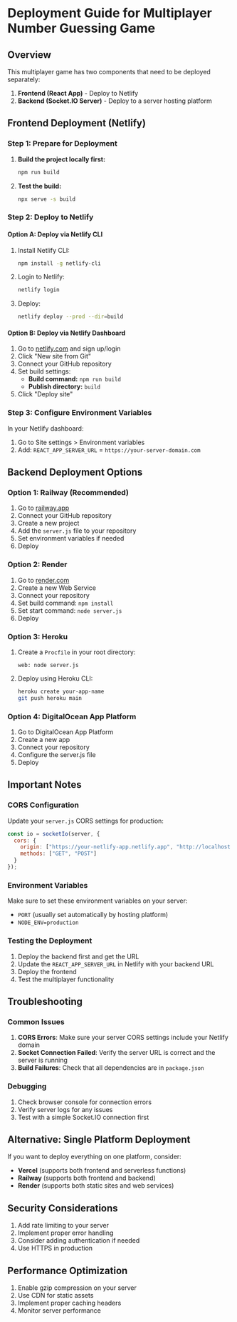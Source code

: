 # Deployment Guide for Multiplayer Number Guessing Game

## Overview

This multiplayer game has two components that need to be deployed separately:

1. **Frontend (React App)** - Deploy to Netlify
2. **Backend (Socket.IO Server)** - Deploy to a server hosting platform

## Frontend Deployment (Netlify)

### Step 1: Prepare for Deployment

1. **Build the project locally first:**
   ```bash
   npm run build
   ```

2. **Test the build:**
   ```bash
   npx serve -s build
   ```

### Step 2: Deploy to Netlify

#### Option A: Deploy via Netlify CLI
1. Install Netlify CLI:
   ```bash
   npm install -g netlify-cli
   ```

2. Login to Netlify:
   ```bash
   netlify login
   ```

3. Deploy:
   ```bash
   netlify deploy --prod --dir=build
   ```

#### Option B: Deploy via Netlify Dashboard
1. Go to [netlify.com](https://netlify.com) and sign up/login
2. Click "New site from Git"
3. Connect your GitHub repository
4. Set build settings:
   - **Build command:** `npm run build`
   - **Publish directory:** `build`
5. Click "Deploy site"

### Step 3: Configure Environment Variables

In your Netlify dashboard:
1. Go to Site settings > Environment variables
2. Add: `REACT_APP_SERVER_URL` = `https://your-server-domain.com`

## Backend Deployment Options

### Option 1: Railway (Recommended)

1. Go to [railway.app](https://railway.app)
2. Connect your GitHub repository
3. Create a new project
4. Add the `server.js` file to your repository
5. Set environment variables if needed
6. Deploy

### Option 2: Render

1. Go to [render.com](https://render.com)
2. Create a new Web Service
3. Connect your repository
4. Set build command: `npm install`
5. Set start command: `node server.js`
6. Deploy

### Option 3: Heroku

1. Create a `Procfile` in your root directory:
   ```
   web: node server.js
   ```

2. Deploy using Heroku CLI:
   ```bash
   heroku create your-app-name
   git push heroku main
   ```

### Option 4: DigitalOcean App Platform

1. Go to DigitalOcean App Platform
2. Create a new app
3. Connect your repository
4. Configure the server.js file
5. Deploy

## Important Notes

### CORS Configuration

Update your `server.js` CORS settings for production:

```javascript
const io = socketIo(server, {
  cors: {
    origin: ["https://your-netlify-app.netlify.app", "http://localhost:3000"],
    methods: ["GET", "POST"]
  }
});
```

### Environment Variables

Make sure to set these environment variables on your server:
- `PORT` (usually set automatically by hosting platform)
- `NODE_ENV=production`

### Testing the Deployment

1. Deploy the backend first and get the URL
2. Update the `REACT_APP_SERVER_URL` in Netlify with your backend URL
3. Deploy the frontend
4. Test the multiplayer functionality

## Troubleshooting

### Common Issues

1. **CORS Errors**: Make sure your server CORS settings include your Netlify domain
2. **Socket Connection Failed**: Verify the server URL is correct and the server is running
3. **Build Failures**: Check that all dependencies are in `package.json`

### Debugging

1. Check browser console for connection errors
2. Verify server logs for any issues
3. Test with a simple Socket.IO connection first

## Alternative: Single Platform Deployment

If you want to deploy everything on one platform, consider:
- **Vercel** (supports both frontend and serverless functions)
- **Railway** (supports both frontend and backend)
- **Render** (supports both static sites and web services)

## Security Considerations

1. Add rate limiting to your server
2. Implement proper error handling
3. Consider adding authentication if needed
4. Use HTTPS in production

## Performance Optimization

1. Enable gzip compression on your server
2. Use CDN for static assets
3. Implement proper caching headers
4. Monitor server performance
